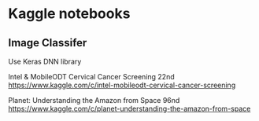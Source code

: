 # Kaggle notebooks

## Image Classifer
Use Keras DNN library  

Intel & MobileODT Cervical Cancer Screening 22nd  
https://www.kaggle.com/c/intel-mobileodt-cervical-cancer-screening

Planet: Understanding the Amazon from Space 96nd  
https://www.kaggle.com/c/planet-understanding-the-amazon-from-space
